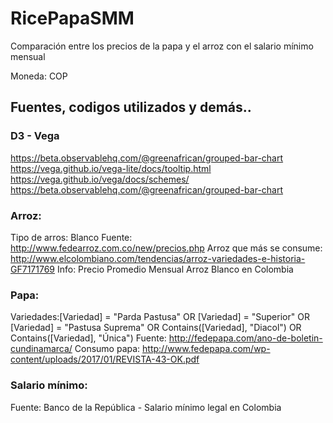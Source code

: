 # RicePapaSMM
Comparación entre los precios de la papa y el arroz con el salario mínimo mensual

Moneda: COP

## Fuentes, codigos utilizados y demás..


### D3 - Vega

https://beta.observablehq.com/@greenafrican/grouped-bar-chart
https://vega.github.io/vega-lite/docs/tooltip.html
https://vega.github.io/vega/docs/schemes/
https://beta.observablehq.com/@greenafrican/grouped-bar-chart

### Arroz:

Tipo de arros: Blanco
Fuente: http://www.fedearroz.com.co/new/precios.php
Arroz que más se consume: http://www.elcolombiano.com/tendencias/arroz-variedades-e-historia-GF7171769
Info: Precio Promedio Mensual Arroz Blanco en Colombia

### Papa:

Variedades:[Variedad] = "Parda Pastusa" OR
[Variedad] = "Superior" OR
[Variedad] = "Pastusa Suprema" OR
Contains([Variedad], "Diacol") OR
Contains([Variedad], "Única")
Fuente: http://fedepapa.com/ano-de-boletin-cundinamarca/
Consumo papa: http://www.fedepapa.com/wp-content/uploads/2017/01/REVISTA-43-OK.pdf

### Salario mínimo:

Fuente:  Banco de la República - Salario mínimo legal en Colombia
